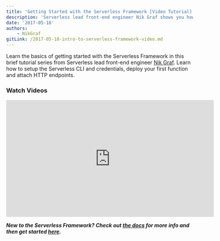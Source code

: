```yaml
---
title: 'Getting Started with the Serverless Framework [Video Tutorial]'
description: 'Serverless lead front-end engineer Nik Graf shows you how to get started writing and deploying functions with the Serverless Framework.'
date: '2017-05-18'
authors:
    - NikGraf
gitLink: /2017-05-18-intro-to-serverless-framework-video.md
---
```

Learn the basics of getting started with the Serverless Framework in this brief tutorial series from Serverless lead front-end engineer [Nik Graf](https://twitter.com/nikgraf). Learn how to setup the Serverless CLI and credentials, deploy your first function and attach HTTP endpoints.

### Watch Videos

<iframe width="560" height="315" src="https://www.youtube.com/embed/videoseries?list=PLIIjEI2fYC-C3NJF7a4-Cvh5hjdCmrVmN" frameborder="0" allowfullscreen></iframe>

***New to the Serverless Framework? Check out [the docs](https://serverless.com/framework/docs/) for more info and then get started [here](https://github.com/serverless/).***

